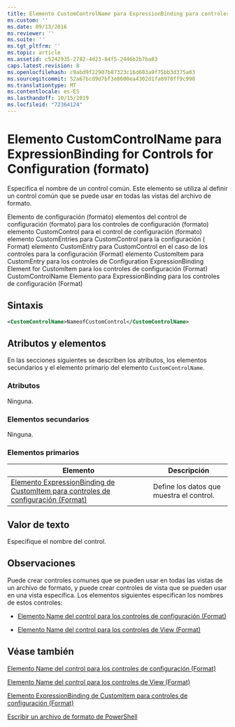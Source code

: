 ```yaml
---
title: Elemento CustomControlName para ExpressionBinding para controles de configuración (Format) | Microsoft Docs
ms.custom: ''
ms.date: 09/13/2016
ms.reviewer: ''
ms.suite: ''
ms.tgt_pltfrm: ''
ms.topic: article
ms.assetid: c5242935-2782-4d23-84f5-2446b2b7ba83
caps.latest.revision: 8
ms.openlocfilehash: c9abd9f22907b87323c16d603a9f75bb3d375a03
ms.sourcegitcommit: 52a67bcd9d7bf3e8600ea4302d1fa8970ff9c998
ms.translationtype: MT
ms.contentlocale: es-ES
ms.lasthandoff: 10/15/2019
ms.locfileid: "72364124"
---
```

# <a name="customcontrolname-element-for-expressionbinding-for-controls-for-configuration-format"></a>Elemento CustomControlName para ExpressionBinding for Controls for Configuration (formato)

Especifica el nombre de un control común. Este elemento se utiliza al definir un control común que se puede usar en todas las vistas del archivo de formato.

Elemento de configuración (formato) elementos del control de configuración (formato) para los controles de configuración (formato) elemento CustomControl para el control de configuración (formato) elemento CustomEntries para CustomControl para la configuración ( Format) elemento CustomEntry para CustomControl en el caso de los controles para la configuración (Format) elemento CustomItem para CustomEntry para los controles de Configuration ExpressionBinding Element for CustomItem para los controles de configuración (Format) CustomControlName Elemento para ExpressionBinding para los controles de configuración (Format)

## <a name="syntax"></a>Sintaxis

```xml
<CustomControlName>NameofCustomControl</CustomControlName>
```

## <a name="attributes-and-elements"></a>Atributos y elementos

En las secciones siguientes se describen los atributos, los elementos secundarios y el elemento primario del elemento `CustomControlName`.

### <a name="attributes"></a>Atributos

Ninguna.

### <a name="child-elements"></a>Elementos secundarios

Ninguna.

### <a name="parent-elements"></a>Elementos primarios

|Elemento|Descripción|
|-------------|-----------------|
|[Elemento ExpressionBinding de CustomItem para controles de configuración (Format)](./expressionbinding-element-for-customitem-for-controls-for-configuration-format.md)|Define los datos que muestra el control.|

## <a name="text-value"></a>Valor de texto

Especifique el nombre del control.

## <a name="remarks"></a>Observaciones

Puede crear controles comunes que se pueden usar en todas las vistas de un archivo de formato, y puede crear controles de vista que se pueden usar en una vista específica. Los elementos siguientes especifican los nombres de estos controles:

- [Elemento Name del control para los controles de configuración (Format)](./name-element-for-control-for-controls-for-configuration-format.md)

- [Elemento Name del control para los controles de View (Format)](./name-element-for-control-for-controls-for-view-format.md)

## <a name="see-also"></a>Véase también

[Elemento Name del control para los controles de configuración (Format)](./name-element-for-control-for-controls-for-configuration-format.md)

[Elemento Name del control para los controles de View (Format)](./name-element-for-control-for-controls-for-view-format.md)

[Elemento ExpressionBinding de CustomItem para controles de configuración (Format)](./expressionbinding-element-for-customitem-for-controls-for-configuration-format.md)

[Escribir un archivo de formato de PowerShell](./writing-a-powershell-formatting-file.md)
